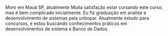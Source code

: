 Moro em  Mauá SP, atualmente
Muita satisfação estar cursando este curso, mas é bem complicado inicialmente. 
Eu fiz graduação em análise e desenvolvimento de sistemas pela unbopar.
Atualmente estudo para concursos, e estou buscando conhecimentos práticos em desenvolvimentos de sistema e Banco de Dados.
